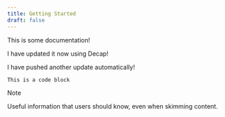 ```yaml
---
title: Getting Started
draft: false
---
```

This is some documentation!

I have updated it now using Decap!

I have pushed another update automatically!

```
This is a code block
```

> [!NOTE]
> Useful information that users should know, even when skimming content.
